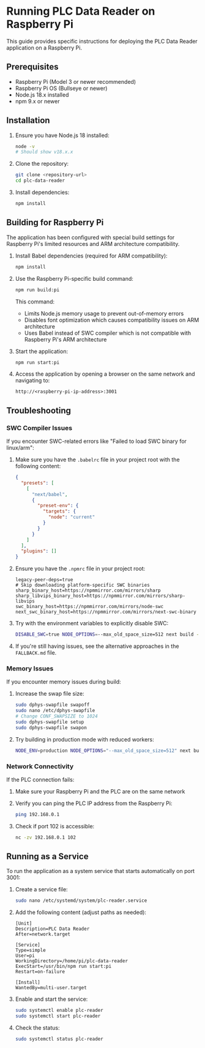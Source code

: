 # Running PLC Data Reader on Raspberry Pi

This guide provides specific instructions for deploying the PLC Data Reader application on a Raspberry Pi.

## Prerequisites

- Raspberry Pi (Model 3 or newer recommended)
- Raspberry Pi OS (Bullseye or newer)
- Node.js 18.x installed
- npm 9.x or newer

## Installation

1. Ensure you have Node.js 18 installed:
   ```bash
   node -v
   # Should show v18.x.x
   ```

2. Clone the repository:
   ```bash
   git clone <repository-url>
   cd plc-data-reader
   ```

3. Install dependencies:
   ```bash
   npm install
   ```

## Building for Raspberry Pi

The application has been configured with special build settings for Raspberry Pi's limited resources and ARM architecture compatibility.

1. Install Babel dependencies (required for ARM compatibility):
   ```bash
   npm install
   ```

2. Use the Raspberry Pi-specific build command:
   ```bash
   npm run build:pi
   ```

   This command:
   - Limits Node.js memory usage to prevent out-of-memory errors
   - Disables font optimization which causes compatibility issues on ARM architecture
   - Uses Babel instead of SWC compiler which is not compatible with Raspberry Pi's ARM architecture

3. Start the application:
   ```bash
   npm run start:pi
   ```

4. Access the application by opening a browser on the same network and navigating to:
   ```
   http://<raspberry-pi-ip-address>:3001
   ```

## Troubleshooting

### SWC Compiler Issues

If you encounter SWC-related errors like "Failed to load SWC binary for linux/arm":

1. Make sure you have the `.babelrc` file in your project root with the following content:
   ```json
   {
     "presets": [
       [
         "next/babel",
         {
           "preset-env": {
             "targets": {
               "node": "current"
             }
           }
         }
       ]
     ],
     "plugins": []
   }
   ```

2. Ensure you have the `.npmrc` file in your project root:
   ```
   legacy-peer-deps=true
   # Skip downloading platform-specific SWC binaries
   sharp_binary_host=https://npmmirror.com/mirrors/sharp
   sharp_libvips_binary_host=https://npmmirror.com/mirrors/sharp-libvips
   swc_binary_host=https://npmmirror.com/mirrors/node-swc
   next_swc_binary_host=https://npmmirror.com/mirrors/next-swc-binary
   ```

3. Try with the environment variables to explicitly disable SWC:
   ```bash
   DISABLE_SWC=true NODE_OPTIONS=--max_old_space_size=512 next build --no-lint
   ```

4. If you're still having issues, see the alternative approaches in the `FALLBACK.md` file.

### Memory Issues

If you encounter memory issues during build:

1. Increase the swap file size:
   ```bash
   sudo dphys-swapfile swapoff
   sudo nano /etc/dphys-swapfile
   # Change CONF_SWAPSIZE to 1024
   sudo dphys-swapfile setup
   sudo dphys-swapfile swapon
   ```

2. Try building in production mode with reduced workers:
   ```bash
   NODE_ENV=production NODE_OPTIONS="--max_old_space_size=512" next build --no-lint
   ```

### Network Connectivity

If the PLC connection fails:

1. Make sure your Raspberry Pi and the PLC are on the same network
2. Verify you can ping the PLC IP address from the Raspberry Pi:
   ```bash
   ping 192.168.0.1
   ```

3. Check if port 102 is accessible:
   ```bash
   nc -zv 192.168.0.1 102
   ```

## Running as a Service

To run the application as a system service that starts automatically on port 3001:

1. Create a service file:
   ```bash
   sudo nano /etc/systemd/system/plc-reader.service
   ```

2. Add the following content (adjust paths as needed):
   ```
   [Unit]
   Description=PLC Data Reader
   After=network.target

   [Service]
   Type=simple
   User=pi
   WorkingDirectory=/home/pi/plc-data-reader
   ExecStart=/usr/bin/npm run start:pi
   Restart=on-failure

   [Install]
   WantedBy=multi-user.target
   ```

3. Enable and start the service:
   ```bash
   sudo systemctl enable plc-reader
   sudo systemctl start plc-reader
   ```

4. Check the status:
   ```bash
   sudo systemctl status plc-reader
   ``` 